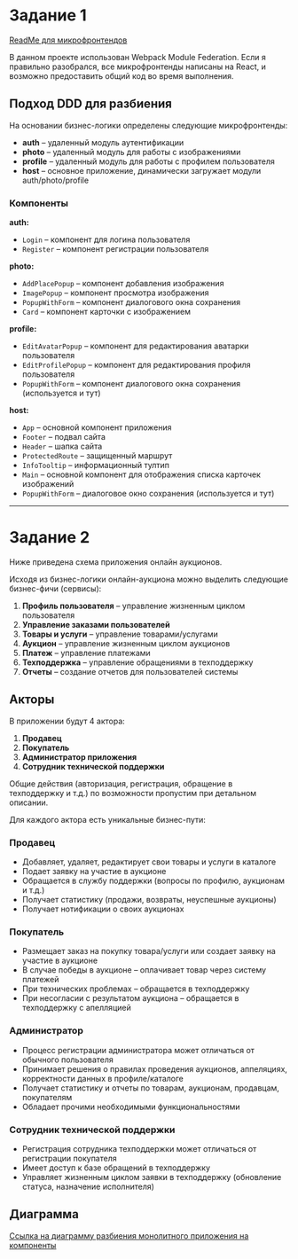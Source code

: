 # Задание 1

[ReadMe для микрофронтендов](https://github.com/PYasonau/architecture-sprint-1/tree/sprint_1/frontend/microfrontend#readme)

В данном проекте использован Webpack Module Federation. Если я правильно разобрался, все микрофронтенды написаны на React, и возможно предоставить общий код во время выполнения.

## Подход DDD для разбиения

На основании бизнес-логики определены следующие микрофронтенды:

- **auth** – удаленный модуль аутентификации
- **photo** – удаленный модуль для работы с изображениями
- **profile** – удаленный модуль для работы с профилем пользователя
- **host** – основное приложение, динамически загружает модули auth/photo/profile

### Компоненты

**auth:**
- `Login` – компонент для логина пользователя  
- `Register` – компонент регистрации пользователя

**photo:**
- `AddPlacePopup` – компонент добавления изображения  
- `ImagePopup` – компонент просмотра изображения  
- `PopupWithForm` – компонент диалогового окна сохранения  
- `Card` – компонент карточки с изображением

**profile:**
- `EditAvatarPopup` – компонент для редактирования аватарки пользователя  
- `EditProfilePopup` – компонент для редактирования профиля пользователя  
- `PopupWithForm` – компонент диалогового окна сохранения (используется и тут)

**host:**
- `App` – основной компонент приложения  
- `Footer` – подвал сайта  
- `Header` – шапка сайта  
- `ProtectedRoute` – защищенный маршрут  
- `InfoTooltip` – информационный тултип  
- `Main` – основной компонент для отображения списка карточек изображений  
- `PopupWithForm` – диалоговое окно сохранения (используется и тут)

---

# Задание 2

Ниже приведена схема приложения онлайн аукционов.

Исходя из бизнес-логики онлайн-аукциона можно выделить следующие бизнес-фичи (сервисы):

1. **Профиль пользователя** – управление жизненным циклом пользователя
2. **Управление заказами пользователей**
3. **Товары и услуги** – управление товарами/услугами
4. **Аукцион** – управление жизненным циклом аукционов
5. **Платеж** – управление платежами
6. **Техподдержка** – управление обращениями в техподдержку
7. **Отчеты** – создание отчетов для пользователей системы

## Акторы

В приложении будут 4 актора:

1. **Продавец**
2. **Покупатель**
3. **Администратор приложения**
4. **Сотрудник технической поддержки**

Общие действия (авторизация, регистрация, обращение в техподдержку и т.д.) по возможности пропустим при детальном описании.

Для каждого актора есть уникальные бизнес-пути:

### Продавец
- Добавляет, удаляет, редактирует свои товары и услуги в каталоге
- Подает заявку на участие в аукционе
- Обращается в службу поддержки (вопросы по профилю, аукционам и т.д.)
- Получает статистику (продажи, возвраты, неуспешные аукционы)
- Получает нотификации о своих аукционах

### Покупатель
- Размещает заказ на покупку товара/услуги или создает заявку на участие в аукционе
- В случае победы в аукционе – оплачивает товар через систему платежей
- При технических проблемах – обращается в техподдержку
- При несогласии с результатом аукциона – обращается в техподдержку с апелляцией

### Администратор
- Процесс регистрации администратора может отличаться от обычного пользователя
- Принимает решения о правилах проведения аукционов, аппеляциях, корректности данных в профиле/каталоге
- Получает статистику и отчеты по товарам, аукционам, продавцам, покупателям
- Обладает прочими необходимыми функциональностями

### Сотрудник технической поддержки
- Регистрация сотрудника техподдержки может отличаться от регистрации покупателя
- Имеет доступ к базе обращений в техподдержку
- Управляет жизненным циклом заявки в техподдержку (обновление статуса, назначение исполнителя)

## Диаграмма

[Ссылка на диаграмму разбиения монолитного приложения на компоненты](https://viewer.diagrams.net/?tags=%7B%7D&lightbox=1&highlight=0000ff&edit=_blank&layers=1&nav=1&title=arch__task2_yasonau.drawio#Uhttps%3A%2F%2Fdrive.google.com%2Fuc%3Fid%3D1acFjIKv2jqJoPkU58RAvWHguM8ZXDcof%26export%3Ddownload)
